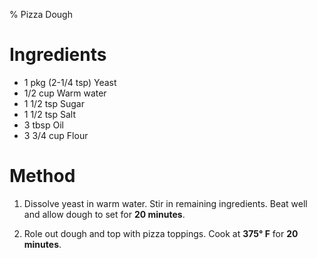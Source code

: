 % Pizza Dough

# Ingredients

- 1 pkg (2-1/4 tsp) Yeast
- 1/2 cup Warm water
- 1 1/2 tsp Sugar
- 1 1/2 tsp Salt
- 3 tbsp Oil
- 3 3/4 cup Flour

# Method

1. Dissolve yeast in warm water. Stir in remaining ingredients. Beat well and
allow dough to set for **20 minutes**.

2. Role out dough and top with pizza toppings. Cook at **375&deg; F** for **20
minutes**.
